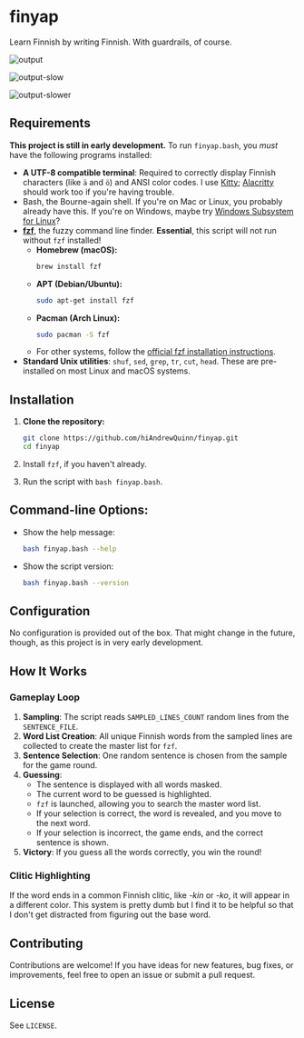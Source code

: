 # finyap
Learn Finnish by writing Finnish. With guardrails, of course.

![output](https://github.com/user-attachments/assets/d7fb47b3-ad88-41b9-9b40-da1bd4dfa725)

![output-slow](https://github.com/user-attachments/assets/56d67e19-3b72-4bd0-ba6b-d50dd3d84e10)

![output-slower](https://github.com/user-attachments/assets/b00170ab-2675-453a-8b48-48f4081389e3)

## Requirements

**This project is still in early development.** To run `finyap.bash`, you *must* have the following programs installed:

- **A UTF-8 compatible terminal**: Required to correctly display Finnish characters (like `ä` and `ö`) and ANSI color codes. I use [Kitty](https://sw.kovidgoyal.net/kitty/); [Alacritty](https://alacritty.org/) should work too if you're having trouble.
- Bash, the Bourne-again shell. If you're on Mac or Linux, you probably already have this. If you're on Windows, maybe try [Windows Subsystem for Linux](https://www.howtogeek.com/790062/how-to-install-bash-on-windows-11/)?
- **[fzf](https://github.com/junegunn/fzf)**, the fuzzy command line finder. **Essential**, this script will not run without `fzf` installed!
  - **Homebrew (macOS):**
    ```bash
    brew install fzf
    ```
  - **APT (Debian/Ubuntu):**
    ```bash
    sudo apt-get install fzf
    ```
  - **Pacman (Arch Linux):**
    ```bash
    sudo pacman -S fzf
    ```
  - For other systems, follow the [official fzf installation instructions](https://www.google.com/search?q=https://github.com/junegunn/fzf%23installation).
- **Standard Unix utilities**: `shuf`, `sed`, `grep`, `tr`, `cut`, `head`. These are pre-installed on most Linux and macOS systems.

## Installation

1.  **Clone the repository:**

    ```bash
    git clone https://github.com/hiAndrewQuinn/finyap.git
    cd finyap
    ```

2.  Install `fzf`, if you haven't already.

3.  Run the script with `bash finyap.bash`.

## **Command-line Options:**

- Show the help message:
  ```bash
  bash finyap.bash --help
  ```
- Show the script version:
  ```bash
  bash finyap.bash --version
  ```

## Configuration

No configuration is provided out of the box. That might change in the future, though, as this project is in very early development.

## How It Works

### Gameplay Loop

1.  **Sampling**: The script reads `SAMPLED_LINES_COUNT` random lines from the `SENTENCE_FILE`.
2.  **Word List Creation**: All unique Finnish words from the sampled lines are collected to create the master list for `fzf`.
3.  **Sentence Selection**: One random sentence is chosen from the sample for the game round.
4.  **Guessing**:
      - The sentence is displayed with all words masked.
      - The current word to be guessed is highlighted.
      - `fzf` is launched, allowing you to search the master word list.
      - If your selection is correct, the word is revealed, and you move to the next word.
      - If your selection is incorrect, the game ends, and the correct sentence is shown.
5.  **Victory**: If you guess all the words correctly, you win the round\!

### Clitic Highlighting

If the word ends in a common Finnish clitic, like *-kin* or *-ko*, it will appear in a different color. This system is pretty dumb but I find it to be helpful so that I don't get distracted from figuring out the base word.

## Contributing

Contributions are welcome\! If you have ideas for new features, bug fixes, or improvements, feel free to open an issue or submit a pull request.

## License

See `LICENSE`.
